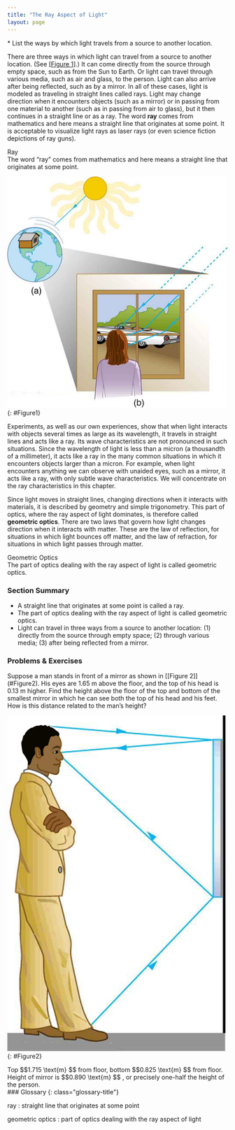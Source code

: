 ```yaml
---
title: "The Ray Aspect of Light"
layout: page
---
```


<div class="abstract" markdown="1">
* List the ways by which light travels from a source to another location.
</div>

There are three ways in which light can travel from a source to another
location. (See [[Figure 1]](#Figure1).) It can come directly from the source
through empty space, such as from the Sun to Earth. Or light can travel through
various media, such as air and glass, to the person. Light can also arrive after
being reflected, such as by a mirror. In all of these cases, light is modeled as
traveling in straight lines called rays. Light may change direction when it
encounters objects (such as a mirror) or in passing from one material to
another (such as in passing from air to glass), but it then continues in a
straight line or as a ray. The word **ray** comes from mathematics and here
means a straight line that originates at some point. It is acceptable to
visualize light rays as laser rays (or even science fiction depictions of ray
guns).

<div class="note" data-has-label="true" data-label="" markdown="1">
<div class="title">
Ray
</div>
The word “ray” comes from mathematics and here means a straight line that originates at some point.

</div>

![](../resources/Figure_25_01_01.jpg "Three methods for light to travel from a source to another location. (a) Light reaches the upper atmosphere of Earth traveling through empty space directly from the source. (b) Light can reach a person in one of two ways. It can travel through media like air and glass. It can also reflect from an object like a mirror. In the situations shown here, light interacts with objects large enough that it travels in straight lines, like a ray.")
{: #Figure1}

Experiments, as well as our own experiences, show that when light interacts with
objects several times as large as its wavelength, it travels in straight lines
and acts like a ray. Its wave characteristics are not pronounced in such
situations. Since the wavelength of light is less than a micron (a thousandth of
a millimeter), it acts like a ray in the many common situations in which it
encounters objects larger than a micron. For example, when light encounters
anything we can observe with unaided eyes, such as a mirror, it acts like a ray,
with only subtle wave characteristics. We will concentrate on the ray
characteristics in this chapter.

Since light moves in straight lines, changing directions when it interacts with
materials, it is described by geometry and simple trigonometry. This part of
optics, where the ray aspect of light dominates, is therefore called **geometric
optics**. There are two laws that govern how light changes direction when it
interacts with matter. These are the law of reflection, for situations in which
light bounces off matter, and the law of refraction, for situations in which
light passes through matter.

<div class="note" data-has-label="true" data-label="" markdown="1">
<div class="title">
Geometric Optics
</div>
The part of optics dealing with the ray aspect of light is called geometric optics.

</div>

### Section Summary

* A straight line that originates at some point is called a ray.
* The part of optics dealing with the ray aspect of light is called geometric
  optics.
* Light can travel in three ways from a source to another location: (1) directly
  from the source through empty space; (2) through various media; (3) after
  being reflected from a mirror.

### Problems &amp; Exercises

<div class="exercise" data-element-type="problem-exercises">
<div class="problem" markdown="1">
Suppose a man stands in front of a mirror as shown in [[Figure 2]](#Figure2). His eyes are 1.65 m above the floor, and the top of his head is 0.13 m higher. Find the height above the floor of the top and bottom of the smallest mirror in which he can see both the top of his head and his feet. How is this distance related to the man’s height?

![A man standing in front of a mirror on a wall at a distance of several feet. The mirror&#x2019;s top is at eye level, but its bottom is only waist high. Arrows illustrate how the man can see his reflection from head to toe in the mirror.](../resources/Figure_25_01_02.jpg "A full-length mirror is one in which you can see all of yourself. It need not be as big as you, and its size is independent of your distance from it.")
{: #Figure2}

</div>
<div class="solution" markdown="1">
Top  $$1.715 \text{m} $$
 from floor, bottom  $$0.825 \text{m} $$
 from floor. Height of mirror is  $$0.890 \text{m} $$ ,
 or precisely one-half the height of the person.

</div>
</div>

<div class="glossary" markdown="1">
### Glossary
{: class="glossary-title"}

ray
: straight line that originates at some point

geometric optics
: part of optics dealing with the ray aspect of light

</div>
